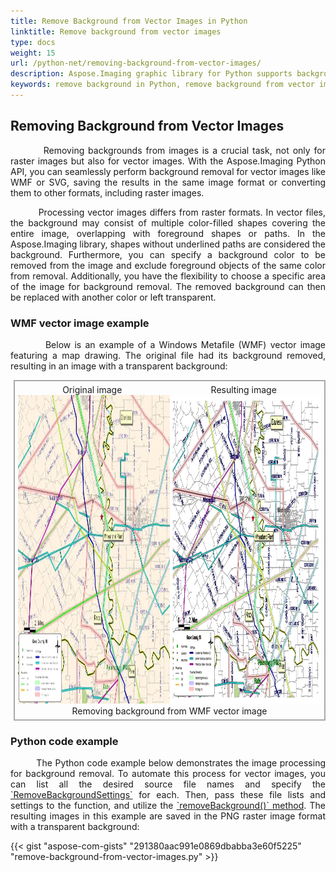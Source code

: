 ```yaml
---
title: Remove Background from Vector Images in Python
linktitle: Remove background from vector images
type: docs
weight: 15
url: /python-net/removing-background-from-vector-images/
description: Aspose.Imaging graphic library for Python supports background removal from vector images.
keywords: remove background in Python, remove background from vector images, Windows Metafile background removal, remove background from WMF, remove background from SVG
---
```


## Removing Background from Vector Images

<p align='justify'>
&nbsp;&nbsp;&nbsp;&nbsp;&nbsp;&nbsp;&nbsp;&nbsp;
Removing backgrounds from images is a crucial task, not only for raster images but also for vector images. With the Aspose.Imaging Python API, you can seamlessly perform background removal for vector images like WMF or SVG, saving the results in the same image format or converting them to other formats, including raster images.
</p>

<p align='justify'>
&nbsp;&nbsp;&nbsp;&nbsp;&nbsp;&nbsp;&nbsp;&nbsp;
Processing vector images differs from raster formats. In vector files, the background may consist of multiple color-filled shapes covering the entire image, overlapping with foreground shapes or paths. In the Aspose.Imaging library, shapes without underlined paths are considered the background. Furthermore, you can specify a background color to be removed from the image and exclude foreground objects of the same color from removal. Additionally, you have the flexibility to choose a specific area of the image for background removal. The removed background can then be replaced with another color or left transparent.
</p>

### WMF vector image example

<p align='justify'>
&nbsp;&nbsp;&nbsp;&nbsp;&nbsp;&nbsp;&nbsp;&nbsp;
Below is an example of a Windows Metafile (WMF) vector image featuring a map drawing. The original file had its background removed, resulting in an image with a transparent background:
</p>

<style>
   .frame {
    border: 2px solid darkgray;
    padding: 5px;
    margin: 10px 0 5px 5px;
    background: #fdfdfd;
    align-items: center;
   }
   .container {
    display: flex;
    flex-direction: row;
    align-items: center;
    justify-content: space-around;
   }
    .frame figcaption {
    margin: 0 auto;
    display: flex;
    flex-direction: row;
    justify-content: center;
   }
</style>

<figure class="frame">
<div class="container">
    <div>
        <figcaption>Original image</figcaption>
    </div>
    <div>
        <figcaption>Resulting image</figcaption>
    </div>
</div>
<div class="container">
    <div>
        <img src="./citymap-with-background.wmf.webp" alt="Vector WMF image with background" width="640" height="494"/>
    </div>
    <div>
        <img src="./citymap-removed-background.wmf.webp" alt="Removed background from WMF vector image" width="640" height="494"/>
    </div>
</div>
<figcaption>Removing background from WMF vector image</figcaption>
</figure>

### Python code example

<p align='justify'>
&nbsp;&nbsp;&nbsp;&nbsp;&nbsp;&nbsp;&nbsp;&nbsp;
The Python code example below demonstrates the image processing for background removal. To automate this process for vector images, you can list all the desired source file names and specify the <a href="https://reference.aspose.com/imaging/python-net/aspose.imaging/removebackgroundsettings/">`RemoveBackgroundSettings`</a> for each. Then, pass these file lists and settings to the function, and utilize the <a href="https://reference.aspose.com/imaging/python-net/aspose.imaging/vectorimage/#remove_background_settings_29">`removeBackground()` method</a>. The resulting images in this example are saved in the PNG raster image format with a transparent background:
</p>

{{< gist "aspose-com-gists" "291380aac991e0869dbabba3e60f5225" "remove-background-from-vector-images.py" >}}
